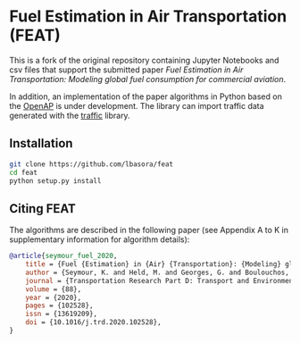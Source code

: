 # Fuel Estimation in Air Transportation (FEAT)
This is a fork of the original repository containing Jupyter Notebooks and csv files that support the submitted paper *Fuel Estimation in Air Transportation: Modeling global fuel consumption for commercial aviation*.

In addition, an implementation of the paper algorithms in Python based on the [OpenAP](https://github.com/junzis/openap) is under development. The library can import traffic data generated with the [traffic](https://github.com/xoolive/traffic) library.

## Installation
```sh
git clone https://github.com/lbasora/feat
cd feat
python setup.py install
```

## Citing FEAT

The algorithms are described in the following paper (see Appendix A to K in supplementary information for algorithm details):
```bibtex
@article{seymour_fuel_2020,
	title = {Fuel {Estimation} in {Air} {Transportation}: {Modeling} global fuel consumption for commercial aviation},
	author = {Seymour, K. and Held, M. and Georges, G. and Boulouchos, K.},
	journal = {Transportation Research Part D: Transport and Environment},
	volume = {88},
	year = {2020},
	pages = {102528},
	issn = {13619209},
	doi = {10.1016/j.trd.2020.102528},
}
```

